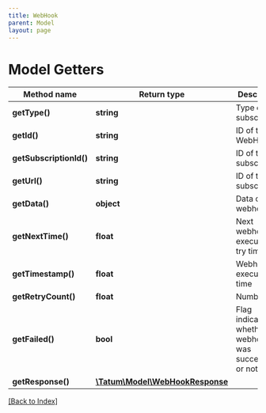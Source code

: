 ```yaml
---
title: WebHook
parent: Model
layout: page
---
```


# Model Getters

Method name | Return type | Description | Notes
------------ | ------------- | ------------- | -------------
**getType()** | **string** | Type of the subscription. |
**getId()** | **string** | ID of the WebHook |
**getSubscriptionId()** | **string** | ID of the subscription |
**getUrl()** | **string** | ID of the subscription |
**getData()** | **object** | Data of webhook |
**getNextTime()** | **float** | Next webhook execution try time | [optional]
**getTimestamp()** | **float** | Webhook execution time | [optional]
**getRetryCount()** | **float** | Number | [optional]
**getFailed()** | **bool** | Flag indicating whether this webhook was successful or not |
**getResponse()** | [**\Tatum\Model\WebHookResponse**](WebHookResponse.md) |  |

[[Back to Index]](../index.md)
